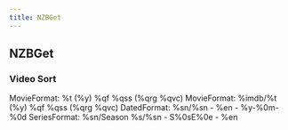 ```yaml
---
title: NZBGet
---
```


## NZBGet


### Video Sort

MovieFormat: %t (%y) %qf %qss (%qrg %qvc)
MovieFormat: %imdb/%t (%y) %qf %qss (%qrg %qvc)
DatedFormat: %sn/%sn - %en - %y-%0m-%0d
SeriesFormat: %sn/Season %s/%sn - S%0sE%0e - %en
